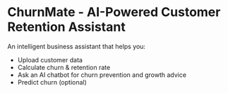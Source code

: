 # ChurnMate - AI-Powered Customer Retention Assistant

An intelligent business assistant that helps you:
- Upload customer data
- Calculate churn & retention rate
- Ask an AI chatbot for churn prevention and growth advice
- Predict churn (optional)

